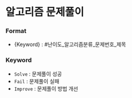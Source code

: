 # 알고리즘 문제풀이
### Format
- {Keyword} : #난이도_알고리즘분류_문제번호_제목
### Keyword
- ``Solve`` : 문제풀이 성공
- ``Fail`` : 문제풀이 실패
- ``Improve`` : 문제풀이 방법 개선
